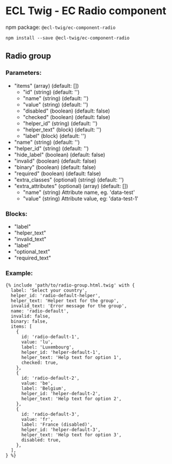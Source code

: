 # ECL Twig - EC Radio component

npm package: `@ecl-twig/ec-component-radio`

```shell
npm install --save @ecl-twig/ec-component-radio
```

## Radio group

### Parameters:

- "items" (array) (default: [])
  - "id" (string) (default: '')
  - "name" (string) (default: '')
  - "value" (string) (default: '')
  - "disabled" (boolean) (default: false)
  - "checked" (boolean) (default: false)
  - "helper_id" (string) (default: '')
  - "helper_text" (block) (default: '')
  - "label" (block) (default: '')
- "name" (string) (default: '')
- "helper_id" (string) (default: '')
- "hide_label" (boolean) (default: false)
- "invalid" (boolean) (default: false)
- "binary" (boolean) (default: false)
- "required" (boolean) (default: false)
- "extra_classes" (optional) (string) (default: '')
- "extra_attributes" (optional) (array) (default: [])
  - "name" (string) Attribute name, eg. 'data-test'
  - "value" (string) Attribute value, eg: 'data-test-1'

### Blocks:

- "label"
- "helper_text"
- "invalid_text"
- "label"
- "optional_text"
- "required_text"

### Example:

<!-- prettier-ignore -->
```twig
{% include 'path/to/radio-group.html.twig' with { 
  label: 'Select your country', 
  helper_id: 'radio-default-helper', 
  helper_text: 'Helper text for the group', 
  invalid_text: 'Error message for the group', 
  name: 'radio-default', 
  invalid: false, 
  binary: false, 
  items: [ 
    { 
      id: 'radio-default-1', 
      value: 'lu', 
      label: 'Luxembourg', 
      helper_id: 'helper-default-1', 
      helper_text: 'Help text for option 1', 
      checked: true, 
    }, 
    { 
      id: 'radio-default-2', 
      value: 'be', 
      label: 'Belgium', 
      helper_id: 'helper-default-2', 
      helper_text: 'Help text for option 2', 
    }, 
    { 
      id: 'radio-default-3', 
      value: 'fr', 
      label: 'France (disabled)', 
      helper_id: 'helper-default-3', 
      helper_text: 'Help text for option 3', 
      disabled: true, 
    }, 
  ], 
} %}
```
